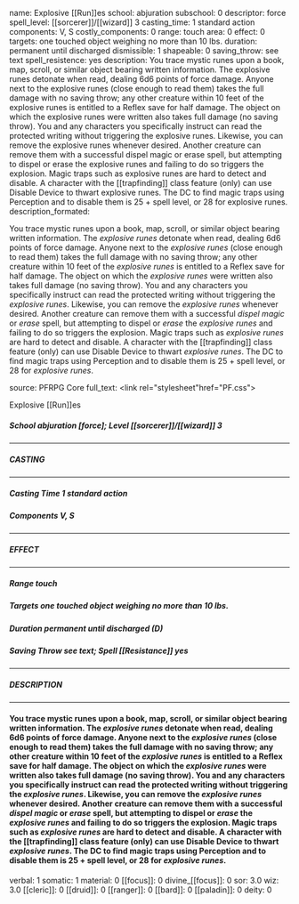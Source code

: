 name: Explosive [[Run]]es
school: abjuration
subschool: 0
descriptor: force
spell_level: [[sorcerer]]/[[wizard]] 3
casting_time: 1 standard action
components: V, S
costly_components: 0
range: touch
area: 0
effect: 0
targets: one touched object weighing no more than 10 lbs.
duration: permanent until discharged
dismissible: 1
shapeable: 0
saving_throw: see text
spell_resistence: yes
description: You trace mystic runes upon a book, map, scroll, or similar object bearing written information. The explosive runes detonate when read, dealing 6d6 points of force damage. Anyone next to the explosive runes (close enough to read them) takes the full damage with no saving throw; any other creature within 10 feet of the explosive runes is entitled to a Reflex save for half damage. The object on which the explosive runes were written also takes full damage (no saving throw). You and any characters you specifically instruct can read the protected writing without triggering the explosive runes. Likewise, you can remove the explosive runes whenever desired. Another creature can remove them with a successful dispel magic or erase spell, but attempting to dispel or erase the explosive runes and failing to do so triggers the explosion. Magic traps such as explosive runes are hard to detect and disable. A character with the [[trapfinding]] class feature (only) can use Disable Device to thwart explosive runes. The DC to find magic traps using Perception and to disable them is 25 + spell level, or 28 for explosive runes.
description_formated: <p>You trace mystic runes upon a book, map, scroll, or similar object bearing written information. The <i>explosive runes</i> detonate when read, dealing 6d6 points of force damage. Anyone next to the <i>explosive runes</i> (close enough to read them) takes the full damage with no saving throw; any other creature within 10 feet of the <i>explosive runes</i> is entitled to a Reflex save for half damage. The object on which the <i>explosive runes</i> were written also takes full damage (no saving throw). You and any characters you specifically instruct can read the protected writing without triggering the <i>explosive runes</i>. Likewise, you can remove the <i>explosive runes</i> whenever desired. Another creature can remove them with a successful <i>dispel magic</i> or <i>erase</i> spell, but attempting to dispel or <i>erase</i> the <i>explosive runes</i> and failing to do so triggers the explosion. Magic traps such as <i>explosive runes</i> are hard to detect and disable. A character with the [[trapfinding]] class feature (only) can use Disable Device to thwart <i>explosive runes</i>. The DC to find magic traps using Perception and to disable them is 25 + spell level, or 28 for <i>explosive runes</i>.</p>
source: PFRPG Core
full_text: <link rel="stylesheet"href="PF.css"><div class="heading"><p class="alignleft">Explosive [[Run]]es</p><div style="clear: both;"></div></div><div><h5><b>School </b>abjuration [force]; <b>Level </b>[[sorcerer]]/[[wizard]] 3</h5></div><hr/><div><h5><b>CASTING</b></h5></div><hr/><div><h5><b>Casting Time </b>1 standard action</h5><h5><b>Components </b>V, S</h5></div><hr/><div><h5><b>EFFECT</b></h5></div><hr/><div><h5><b>Range </b>touch</h5><h5><b>Targets </b>one touched object weighing no more than 10 lbs.</h5><h5><b>Duration </b>permanent until discharged (D)</h5><h5><b>Saving Throw </b>see text; <b>Spell [[Resistance]] </b>yes</h5></div><hr/><div><h5><b>DESCRIPTION</b></h5></div><hr/><div><h4><p>You trace mystic runes upon a book, map, scroll, or similar object bearing written information. The <i>explosive runes</i> detonate when read, dealing 6d6 points of force damage. Anyone next to the <i>explosive runes</i> (close enough to read them) takes the full damage with no saving throw; any other creature within 10 feet of the <i>explosive runes</i> is entitled to a Reflex save for half damage. The object on which the <i>explosive runes</i> were written also takes full damage (no saving throw). You and any characters you specifically instruct can read the protected writing without triggering the <i>explosive runes</i>. Likewise, you can remove the <i>explosive runes</i> whenever desired. Another creature can remove them with a successful <i>dispel magic</i> or <i>erase</i> spell, but attempting to dispel or <i>erase</i> the <i>explosive runes</i> and failing to do so triggers the explosion. Magic traps such as <i>explosive runes</i> are hard to detect and disable. A character with the [[trapfinding]] class feature (only) can use Disable Device to thwart <i>explosive runes</i>. The DC to find magic traps using Perception and to disable them is 25 + spell level, or 28 for <i>explosive runes</i>.</p></h4></div>
verbal: 1
somatic: 1
material: 0
[[focus]]: 0
divine_[[focus]]: 0
sor: 3.0
wiz: 3.0
[[cleric]]: 0
[[druid]]: 0
[[ranger]]: 0
[[bard]]: 0
[[paladin]]: 0
deity: 0
